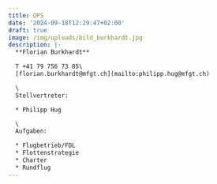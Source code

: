 ```yaml
---
title: OPS
date: '2024-09-18T12:29:47+02:00'
draft: true
image: /img/uploads/bild_burkhardt.jpg
description: |-
  **Florian Burkhardt**

  T +41 79 756 73 85\
  [florian.burkhardt@mfgt.ch](mailto:philipp.hug@mfgt.ch)

  \
  Stellvertreter:

  * Philipp Hug

  \
  Aufgaben:

  * Flugbetrieb/FDL
  * Flottenstrategie
  * Charter
  * Rundflug
---
```


